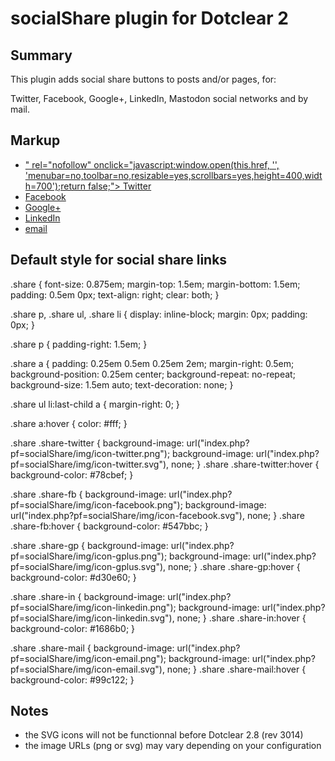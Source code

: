 socialShare plugin for Dotclear 2
=================================

Summary
-------

This plugin adds social share buttons to posts and/or pages, for:

Twitter, Facebook, Google+, LinkedIn, Mastodon social networks and by mail.


Markup
------

<div class="share">
    <p class="share-intro"><PREFIX></p>
    <ul class="share-links">
        <li>
            <a  class="share-twitter"
                target="_blank"
                title="Share this post on Twitter"
                href="https://twitter.com/share?url=<URL>&amp;text=<TITRE>&amp;via="<TWITTER-ACCOUNT>"
                rel="nofollow"
                onclick="javascript:window.open(this.href, '', 'menubar=no,toolbar=no,resizable=yes,scrollbars=yes,height=400,width=700');return false;">
                    Twitter
            </a>
        </li>
        <li>
            <a
                class="share-fb"
                target="_blank"
                title="Share this post on Facebook"
                href="https://www.facebook.com/sharer.php?u=<URL>&amp;t=<TITRE>"
                rel="nofollow"
                onclick="javascript:window.open(this.href, '', 'menubar=no,toolbar=no,resizable=yes,scrollbars=yes,height=500,width=700');return false;">
                    Facebook
            </a>
        </li>
        <li>
            <a
                class="share-gp"
                target="_blank"
                title="Share this post on Google+"
                href="https://plus.google.com/share?url=<URL>&amp;hl=<LANGUAGE>"
                rel="nofollow"
                onclick="javascript:window.open(this.href, '', 'menubar=no,toolbar=no,resizable=yes,scrollbars=yes,height=450,width=650');return false;">
                    Google+
            </a>
        </li>
        <li>
            <a
                class="share-in"
                target="_blank"
                title="Share this post on LinkedIn"
                href="https://www.linkedin.com/shareArticle?mini=true&url=<URL>&amp;title=<TITRE>"
                rel="nofollow"
                onclick="javascript:window.open(this.href, '', 'menubar=no,toolbar=no,resizable=yes,scrollbars=yes,height=450,width=650');return false;">
                    LinkedIn
            </a>
        </li>
        <li>
            <a
                class="share-mail"
                target="_blank"
                title="Share this post by email"
                href="mailto:?subject=<TITRE>&amp;body=<URL>"
                rel="nofollow">
                    email
                </a>
        </li>
    </ul>
</div>



Default style for social share links
------------------------------------

.share {
    font-size: 0.875em;
    margin-top: 1.5em;
    margin-bottom: 1.5em;
    padding: 0.5em 0px;
    text-align: right;
    clear: both;
}

.share p, .share ul, .share li {
    display: inline-block;
    margin: 0px;
    padding: 0px;
}

.share p {
    padding-right: 1.5em;
}

.share a {
    padding: 0.25em 0.5em 0.25em 2em;
    margin-right: 0.5em;
    background-position: 0.25em center;
    background-repeat: no-repeat;
    background-size: 1.5em auto;
    text-decoration: none;
}

.share ul li:last-child a {
    margin-right: 0;
}

.share a:hover {
	color: #fff;
}

.share .share-twitter {
	background-image: url("index.php?pf=socialShare/img/icon-twitter.png");
    background-image: url("index.php?pf=socialShare/img/icon-twitter.svg"), none;
}
.share .share-twitter:hover {
	background-color: #78cbef;
}

.share .share-fb {
	background-image: url("index.php?pf=socialShare/img/icon-facebook.png");
    background-image: url("index.php?pf=socialShare/img/icon-facebook.svg"), none;
}
.share .share-fb:hover {
	background-color: #547bbc;
}

.share .share-gp {
	background-image: url("index.php?pf=socialShare/img/icon-gplus.png");
    background-image: url("index.php?pf=socialShare/img/icon-gplus.svg"), none;
}
.share .share-gp:hover {
	background-color: #d30e60;
}

.share .share-in {
    background-image: url("index.php?pf=socialShare/img/icon-linkedin.png");
    background-image: url("index.php?pf=socialShare/img/icon-linkedin.svg"), none;
}
.share .share-in:hover {
    background-color: #1686b0;
}

.share .share-mail {
	background-image: url("index.php?pf=socialShare/img/icon-email.png");
    background-image: url("index.php?pf=socialShare/img/icon-email.svg"), none;
}
.share .share-mail:hover {
	background-color: #99c122;
}


Notes
-----

- the SVG icons will not be functionnal before Dotclear 2.8 (rev 3014)
- the image URLs (png or svg) may vary depending on your configuration
